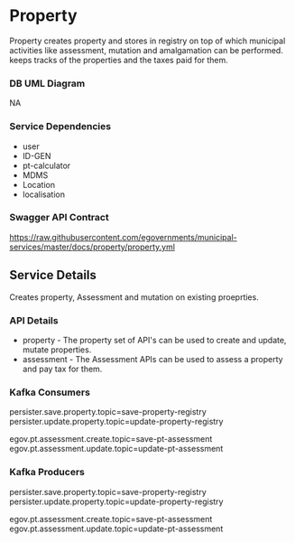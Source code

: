 # Property

 Property creates property and stores in registry on top of which municipal activities like assessment, mutation and amalgamation can be performed. keeps tracks of the properties and the taxes paid for them.

### DB UML Diagram

NA

### Service Dependencies

- user
- ID-GEN
- pt-calculator
- MDMS
- Location
- localisation

### Swagger API Contract

https://raw.githubusercontent.com/egovernments/municipal-services/master/docs/property/property.yml

## Service Details

Creates property, Assessment and mutation on existing proeprties.

### API Details

- property - The property set of API's can be used to create and update, mutate properties.
- assessment - The Assessment APIs can be used to assess a property and pay tax for them.

### Kafka Consumers

persister.save.property.topic=save-property-registry
persister.update.property.topic=update-property-registry

egov.pt.assessment.create.topic=save-pt-assessment
egov.pt.assessment.update.topic=update-pt-assessment

### Kafka Producers

persister.save.property.topic=save-property-registry
persister.update.property.topic=update-property-registry

egov.pt.assessment.create.topic=save-pt-assessment
egov.pt.assessment.update.topic=update-pt-assessment

